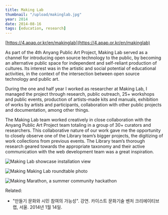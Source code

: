 ```yaml
---
title: Making Lab
thumbnail: "/upload/makinglab.jpg"
year: 2014
date: 2014-08-16
tags: [education, research]
---
```


[https://4.apap.or.kr/en/makinglab](https://4.apap.or.kr/en/makinglab)

As part of the 4th Anyang Public Art Project, Making Lab served as a channel for introducing open source technology to the public, by becoming an alternative public space for independent and self-reliant production of cultures. Its interest was in the artistic and social potential of educational activities, in the context of the intersection between open source technology and public art. 

During the one and half year I worked as researcher at Making Lab, I managed the project through research, public outreach, 25+ workshops and public events, production of artists-made kits and manuals, exhibition of works by artists and participants, collaboration with other public projects and documentation, among other things. 

The Making Lab team worked creatively in close collaboration with the Anyang Public Art Project team totaling in a group of 30+ curators and researchers. This collaborative nature of our work gave me the opportunity to closely observe one of the Library team’s bigger projects, the digitizing of work collections from previous events. The Library team’s thorough research geared towards the appropriate taxonomy and their active communication with the web development team was a great inspiration.

![Making Lab showcase installation view](/upload/makinglab-showcase.jpg)

![Making Making Lab roundtable photo](/upload/makinglab-making.jpg)

![Making Marathon, a summer community hackathon](/upload/makinglab-marathon.jpg)

Related:

- "만들기 문화와 시민 참여의 가능성". 강연. 카이스트 문화기술 벤처 크리에이티브랩, 서울. 2014년 1월 14일. <!-- slides -->